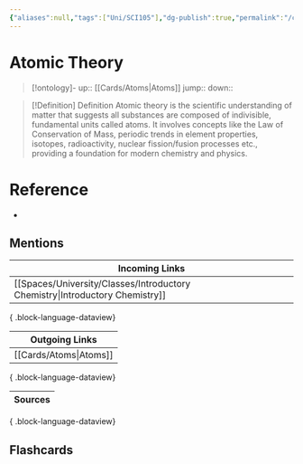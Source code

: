 ```yaml
---
{"aliases":null,"tags":["Uni/SCI105"],"dg-publish":true,"permalink":"/cards/atomic-theory/","dgPassFrontmatter":true}
---
```


# Atomic Theory

> [!ontology]-
> up:: [[Cards/Atoms\|Atoms]]
> jump:: 
> down:: 

> [!Definition] Definition
> Atomic theory is the scientific understanding of matter that suggests all substances are composed of indivisible, fundamental units called atoms. It involves concepts like the Law of Conservation of Mass, periodic trends in element properties, isotopes, radioactivity, nuclear fission/fusion processes etc., providing a foundation for modern chemistry and physics.

# Reference
- 

## Mentions
| Incoming Links                                                                  |
| ------------------------------------------------------------------------------- |
| [[Spaces/University/Classes/Introductory Chemistry\|Introductory Chemistry]] |

{ .block-language-dataview}

| Outgoing Links            |
| ------------------------- |
| [[Cards/Atoms\|Atoms]] |

{ .block-language-dataview}

| Sources |
| ------- |

{ .block-language-dataview}

## Flashcards 
